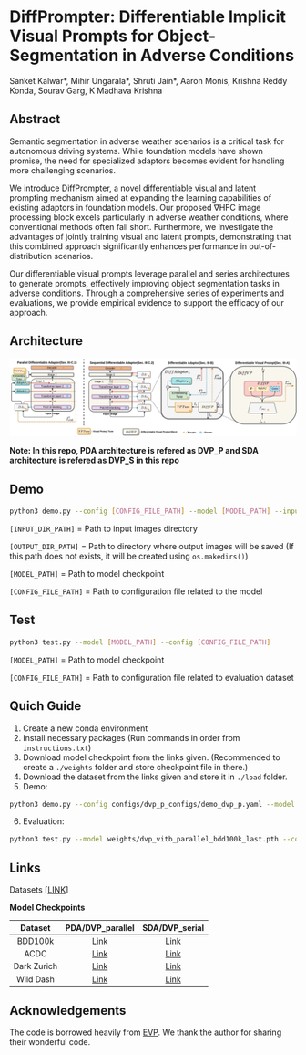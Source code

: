 # DiffPrompter: Differentiable Implicit Visual Prompts for Object-Segmentation in Adverse Conditions

Sanket Kalwar*, Mihir Ungarala*, Shruti Jain*, Aaron Monis, Krishna Reddy Konda, Sourav Garg, K Madhava Krishna

## Abstract
Semantic segmentation in adverse weather scenarios is a critical task for autonomous driving systems. While foundation models have shown promise, the need for specialized adaptors becomes evident for handling more challenging scenarios.

We introduce DiffPrompter, a novel differentiable visual and latent prompting mechanism aimed at expanding the learning capabilities of existing adaptors in foundation models. Our proposed ∇HFC image processing block excels particularly in adverse weather conditions, where conventional methods often fall short. Furthermore, we investigate the advantages of jointly training visual and latent prompts, demonstrating that this combined approach significantly enhances performance in out-of-distribution scenarios.

Our differentiable visual prompts leverage parallel and series architectures to generate prompts, effectively improving object segmentation tasks in adverse conditions. Through a comprehensive series of experiments and evaluations, we provide empirical evidence to support the efficacy of our approach.

## Architecture
![Alt Architectures](assets/architecture.jpg)

**Note: In this repo, PDA architecture is refered as DVP_P and SDA architecture is refered as DVP_S in this repo**


## Demo
```bash
python3 demo.py --config [CONFIG_FILE_PATH] --model [MODEL_PATH] --input_dir [INPUT_DIR_PATH] --output_dir [OUTPUT_DIR_PATH]
```
`[INPUT_DIR_PATH]` = Path to input images directory

`[OUTPUT_DIR_PATH]` = Path to directory where output images will be saved (If this path does not exists, it will be created using ```os.makedirs()```)

`[MODEL_PATH]` = Path to model checkpoint

`[CONFIG_FILE_PATH]` = Path to configuration file related to the model 

## Test
```bash
python3 test.py --model [MODEL_PATH] --config [CONFIG_FILE_PATH]
```

`[MODEL_PATH]` = Path to model checkpoint

`[CONFIG_FILE_PATH]` = Path to configuration file related to evaluation dataset 

## Quich Guide
1. Create a new conda environment
2. Install necessary packages (Run commands in order from ```instructions.txt```)
3. Download model checkpoint from the links given. (Recommended to create a ```./weights``` folder and store checkpoint file in there.)
4. Download the dataset from the links given and store it in ```./load``` folder.
5. Demo:
```bash
python3 demo.py --config configs/dvp_p_configs/demo_dvp_p.yaml --model weights/dvp_vitb_parallel_bdd100k_last.pth --input_dir demo_imgs/input --output_dir demo_imgs/output

```
6. Evaluation:
```bash
python3 test.py --model weights/dvp_vitb_parallel_bdd100k_last.pth --config configs/dvp_p_configs/test_dvp_p_acdc.yaml
```


## Links

Datasets [[LINK](https://iiitaphyd-my.sharepoint.com/personal/sanket_k_research_iiit_ac_in/_layouts/15/onedrive.aspx?ga=1&id=/personal/sanket_k_research_iiit_ac_in/Documents/RRC/ICRA2024/DVP/Final_Weights_and_Datasets/datasets)]

**Model Checkpoints**

| Dataset | PDA/DVP_parallel | SDA/DVP_serial |
| :-----: | :----------: | :--------: |
| BDD100k | [Link](https://iiitaphyd-my.sharepoint.com/personal/sanket_k_research_iiit_ac_in/_layouts/15/onedrive.aspx?ga=1&id=/personal/sanket_k_research_iiit_ac_in/Documents/RRC/ICRA2024/DVP/Final_Weights_and_Datasets/weights/dvp_vitb_p_bdd100k_last.pth&parent=/personal/sanket_k_research_iiit_ac_in/Documents/RRC/ICRA2024/DVP/Final_Weights_and_Datasets/weights) | [Link](https://iiitaphyd-my.sharepoint.com/personal/sanket_k_research_iiit_ac_in/_layouts/15/onedrive.aspx?ga=1&id=/personal/sanket_k_research_iiit_ac_in/Documents/RRC/ICRA2024/DVP/Final_Weights_and_Datasets/weights/dvp_vitb_s_bdd100k_last.pth&parent=/personal/sanket_k_research_iiit_ac_in/Documents/RRC/ICRA2024/DVP/Final_Weights_and_Datasets/weights) |
| ACDC | [Link](https://iiitaphyd-my.sharepoint.com/personal/sanket_k_research_iiit_ac_in/_layouts/15/onedrive.aspx?ga=1&id=/personal/sanket_k_research_iiit_ac_in/Documents/RRC/ICRA2024/DVP/Final_Weights_and_Datasets/weights/dvp_vitb_p_bdd100k_best.pth&parent=/personal/sanket_k_research_iiit_ac_in/Documents/RRC/ICRA2024/DVP/Final_Weights_and_Datasets/weights) | [Link](https://iiitaphyd-my.sharepoint.com/personal/sanket_k_research_iiit_ac_in/_layouts/15/onedrive.aspx?ga=1&id=/personal/sanket_k_research_iiit_ac_in/Documents/RRC/ICRA2024/DVP/Final_Weights_and_Datasets/weights/dvp_vitb_s_bdd100k_last.pth&parent=/personal/sanket_k_research_iiit_ac_in/Documents/RRC/ICRA2024/DVP/Final_Weights_and_Datasets/weights) |
| Dark Zurich | [Link](https://iiitaphyd-my.sharepoint.com/personal/sanket_k_research_iiit_ac_in/_layouts/15/onedrive.aspx?ga=1&id=/personal/sanket_k_research_iiit_ac_in/Documents/RRC/ICRA2024/DVP/Final_Weights_and_Datasets/weights/dvp_vitb_p_bdd100k_best.pth&parent=/personal/sanket_k_research_iiit_ac_in/Documents/RRC/ICRA2024/DVP/Final_Weights_and_Datasets/weights) | [Link](https://iiitaphyd-my.sharepoint.com/personal/sanket_k_research_iiit_ac_in/_layouts/15/onedrive.aspx?ga=1&id=/personal/sanket_k_research_iiit_ac_in/Documents/RRC/ICRA2024/DVP/Final_Weights_and_Datasets/weights/dvp_vitb_s_bdd100k_last.pth&parent=/personal/sanket_k_research_iiit_ac_in/Documents/RRC/ICRA2024/DVP/Final_Weights_and_Datasets/weights) |
| Wild Dash | [Link](https://iiitaphyd-my.sharepoint.com/personal/sanket_k_research_iiit_ac_in/_layouts/15/onedrive.aspx?ga=1&id=/personal/sanket_k_research_iiit_ac_in/Documents/RRC/ICRA2024/DVP/Final_Weights_and_Datasets/weights/dvp_vitb_p_bdd100k_last.pth&parent=/personal/sanket_k_research_iiit_ac_in/Documents/RRC/ICRA2024/DVP/Final_Weights_and_Datasets/weights) | [Link](https://iiitaphyd-my.sharepoint.com/personal/sanket_k_research_iiit_ac_in/_layouts/15/onedrive.aspx?ga=1&id=/personal/sanket_k_research_iiit_ac_in/Documents/RRC/ICRA2024/DVP/Final_Weights_and_Datasets/weights/dvp_vitb_s_bdd100k_best.pth&parent=/personal/sanket_k_research_iiit_ac_in/Documents/RRC/ICRA2024/DVP/Final_Weights_and_Datasets/weights) |


## Acknowledgements

The code is borrowed heavily from [EVP](https://github.com/NiFangBaAGe/Explicit-Visual-Prompt). We thank the author for sharing their wonderful code.

